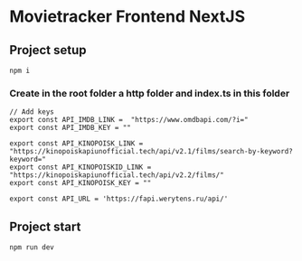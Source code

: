 # Movietracker Frontend NextJS

## Project setup
```
npm i
```

### Сreate in the root folder a http folder and index.ts in this folder
```
// Add keys
export const API_IMDB_LINK =  "https://www.omdbapi.com/?i="
export const API_IMDB_KEY = ""

export const API_KINOPOISK_LINK = "https://kinopoiskapiunofficial.tech/api/v2.1/films/search-by-keyword?keyword="
export const API_KINOPOISKID_LINK = "https://kinopoiskapiunofficial.tech/api/v2.2/films/"
export const API_KINOPOISK_KEY = ""   

export const API_URL = 'https://fapi.werytens.ru/api/'

```

## Project start
```
npm run dev
```
